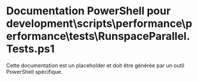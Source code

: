 # Documentation PowerShell pour development\scripts\performance\performance\tests\RunspaceParallel.Tests.ps1

Cette documentation est un placeholder et doit être générée par un outil PowerShell spécifique.
